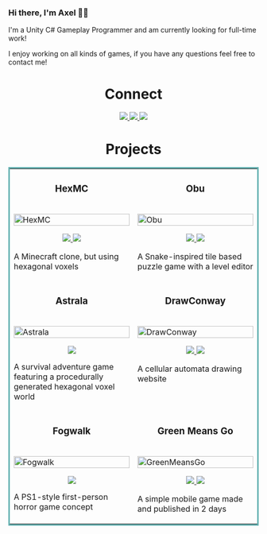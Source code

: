 ### Hi there, I'm Axel 👋🏻

I'm a Unity C# Gameplay Programmer and am currently looking for full-time work!

I enjoy working on all kinds of games, if you have any questions feel free to contact me!

<h1 align="center">Connect</h1>

<p align="center">
  <a href="https://twitter.com/madebyaxelyoung" target="_blank">
    <img src="https://img.shields.io/static/v1?label=|&message=TWITTER&color=1DA1F2&style=plastic&logo=twitter&logo-color=white"/>
  </a>
  <a href="https://www.linkedin.com/in/axel-young-4a362a23a/" target="_blank">
    <img src="https://img.shields.io/static/v1?label=|&message=LINKED-IN&color=0072b1&style=plastic&logo=linkedin&logo-color=white"/>
  </a>
  <a href="https://discord.com/users/709539807197396993" target="_blank">
    <img src="https://img.shields.io/static/v1?label=|&message=DISCORD&color=5865F2&style=plastic&logo=discord&logo-color=white"/>
  </a>
</p>

<h1 align="center">Projects</h1>
<table bordercolor="#66b2b2">
  <tr>
  <td width="50%" valign="top">
      <h3 align="center">HexMC</h3>
      <br />
        <a target="_blank" href="https://github.com/AxelYoung/HexMC">
          <img src="img/HexMC.gif" width="100%" alt="HexMC"/>
        </a>
      <br />
        <p align="center">
  <a href="https://github.com/AxelYoung/HexMC" target="_blank">
    <img src="https://img.shields.io/static/v1?label=|&message=SOURCE&color=23555f&style=plastic&logo=github&logo-color=white"/>
  </a>
  <a href="https://github.com/AxelYoung/HexMC/releases/tag/final" target="_blank">
    <img src="https://img.shields.io/static/v1?label=|&message=RELEASE&color=d4ac5e&style=plastic&logo=unity&logo-color=white"/>
  </a>
      </p>
        <p>A Minecraft clone, but using hexagonal voxels</p>
    </td>
    <td width="50%" valign="top">
      <h3 align="center">Obu</h3>
        <br />
      <a target="_blank" href="https://github.com/AxelYoung/Obu">
            <img src="img/Obu.gif" width="100%"  alt="Obu"/>
        </a>
        <br />
        <p align="center">
          
  <a href="https://github.com/AxelYoung/Obu" target="_blank">
    <img src="https://img.shields.io/static/v1?label=|&message=SOURCE&color=23555f&style=plastic&logo=github&logo-color=white"/>
  </a>
  <a href="https://github.com/AxelYoung/Obu/releases/tag/public" target="_blank">
    <img src="https://img.shields.io/static/v1?label=|&message=RELEASE&color=d4ac5e&style=plastic&logo=unity&logo-color=white"/>
  </a>
      </p>
        <p>A Snake-inspired tile based puzzle game with a level editor</p>
    </td>
  </tr>
  
  <tr>
        <td width="50%" valign="top">
      <h3 align="center">Astrala</h3>
        <br />
        <a target="_blank" href="https://github.com/AxelYoung/Astrala">
            <img src="img/Astrala.gif" width="100%" alt="Astrala"/>
        </a>
        <br />
        <p align="center">
          
  <a href="https://github.com/AxelYoung/Astrala" target="_blank">
    <img src="https://img.shields.io/static/v1?label=|&message=SOURCE&color=23555f&style=plastic&logo=github&logo-color=white"/>
  </a>
      </p>
        <p>A survival adventure game featuring a procedurally generated hexagonal voxel world</p>
    </td>
    <td width="50%" valign="top">
      <h3 align="center">DrawConway</h3>
        <br />
        <a target="_blank" href="https://github.com/AxelYoung/DrawConway">
          <img src="img/DrawConway.gif" width="100%" alt="DrawConway"/>
        </a>
        <br />
        <p align="center">
          
  <a href="https://github.com/AxelYoung/DrawConway" target="_blank">
    <img src="https://img.shields.io/static/v1?label=|&message=SOURCE&color=23555f&style=plastic&logo=github&logo-color=white"/>
  </a>
  <a href="https://axelyoung.github.io/DrawConway/" target="_blank">
    <img src="https://img.shields.io/static/v1?label=|&message=Release&color=d4ac5e&style=plastic&logo=unity&logo-color=white"/>
  </a>
      </p>
        <p>A cellular automata drawing website</p>
    </td>
  </tr>
    <tr>
        <td width="50%" valign="top">
      <h3 align="center">Fogwalk</h3>
        <br />
        <a target="_blank" href="https://github.com/AxelYoung/Fogwalk">
            <img src="img/Fogwalk.gif" width="100%" alt="Fogwalk"/>
        </a>
        <br />
        <p align="center">
          
  <a href="https://github.com/AxelYoung/Fogwalk" target="_blank">
    <img src="https://img.shields.io/static/v1?label=|&message=SOURCE&color=23555f&style=plastic&logo=github&logo-color=white"/>
  </a>
      </p>
        <p>A PS1-style first-person horror game concept</p>
    </td>
    <td width="50%" valign="top">
      <h3 align="center">Green Means Go</h3>
        <br />
        <a target="_blank" href="https://github.com/AxelYoung/GreenMeansGo">
          <img src="img/GreenMeansGo.gif" width="100%" alt="GreenMeansGo"/>
        </a>
        <br />
        <p align="center">
          
  <a href="https://github.com/AxelYoung/GreenMeansGo" target="_blank">
    <img src="https://img.shields.io/static/v1?label=|&message=SOURCE&color=23555f&style=plastic&logo=github&logo-color=white"/>
  </a>
  <a href="https://play.google.com/store/apps/details?id=com.AxelYoung.GreenMeansGo" target="_blank">
    <img src="https://img.shields.io/static/v1?label=|&message=Release&color=d4ac5e&style=plastic&logo=unity&logo-color=white"/>
  </a>
      </p>
        <p>A simple mobile game made and published in 2 days</p>
    </td>
  </tr>
</table>
